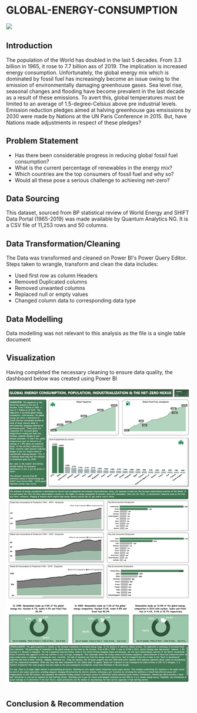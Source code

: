 # GLOBAL-ENERGY-CONSUMPTION

![](Energy_.jfif)


## Introduction
The population of the World has doubled in the last 5 decades. From 3.3 billion in 1965, it rose to 7.7 billion ass of 2019. The implication is increased energy consumption. Unfortunately, the global energy mix which is dominated by fossil fuel has increasingly become an issue owing to the emission of environmentally damaging greenhouse gases. Sea level rise, seasonal changes and flooding have become prevalent in the last decade as a result of these emissions. To avert this, global temperatures must be limited to an average of 1.5-degree-Celsius above pre industrial levels. Emission reduction pledges aimed at halving greenhouse gas emsissions by 2030 were made by Nations at the UN Paris Conference in 2015. But, have Nations made adjustments in respect of these pledges?



## Problem Statement
- Has there been considerable progress in reducing global fossil fuel consumption?
- What is the current percentage of renewables in the energy mix?
- Which countries are the top consumers of fossil fuel and why so?
- Would all these pose a serious challenge to achieving net-zero?


## Data Sourcing
This dataset, sourced from BP statistical review of World Energy and SHIFT Data Portal (1965-2019) was made available by Quantum Analytics NG. It is a CSV file of 11,253 rows and 50 columns. 


## Data Transformation/Cleaning
The Data was transformed and cleaned on Power BI's Power Query Editor. Steps taken to wrangle, transform and clean the data includes:

- Used first row as column Headers
- Removed Duplicated columns
- Removed unwanted columns
- Replaced null or empty values
- Changed column data to corresponding data type  


## Data Modelling
Data modelling was not relevant to this analysis as the file is a single table document



## Visualization
Having completed the necessary cleaning to ensure data quality, the dashboard below was created using Power BI

![](World_Energy_Consumption_Dashboard_.jpg)


## Conclusion & Recommendation
